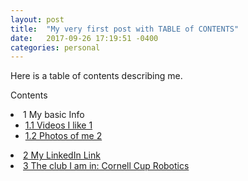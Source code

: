 ```yaml
---
layout: post
title:  "My very first post with TABLE of CONTENTS"
date:   2017-09-26 17:19:51 -0400
categories: personal
---
```

Here is a table of contents describing me.
<div id="toc_container">
<p class="toc_title">Contents</p>
  <li>1 My basic Info
  <ul>
    <li><a href="eagerassassin.github.io/Video/">1.1 Videos I like 1</a></li>
    <li><a href="eagerassassin.github.io/personal/2017/09/17/Photos.html">1.2 Photos of me 2</a></li>
  </ul>
</li>
<li><a href="#Second_Point_Header">2 My LinkedIn Link</a></li>
<li><a href="http://cornellcuprobotics.com">3 The club I am in: Cornell Cup Robotics</a></li>
</div>

[jekyll-docs]: https://jekyllrb.com/docs/home
[jekyll-gh]:   https://github.com/jekyll/jekyll
[jekyll-talk]: https://talk.jekyllrb.com/
